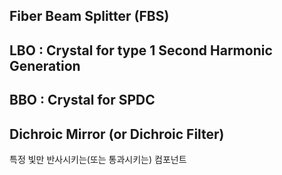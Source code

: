 ## Fiber Beam Splitter (FBS)


## LBO : Crystal for type 1 Second Harmonic Generation

## BBO : Crystal for SPDC

## Dichroic Mirror (or Dichroic Filter)

특정 빛만 반사시키는(또는 통과시키는) 컴포넌트